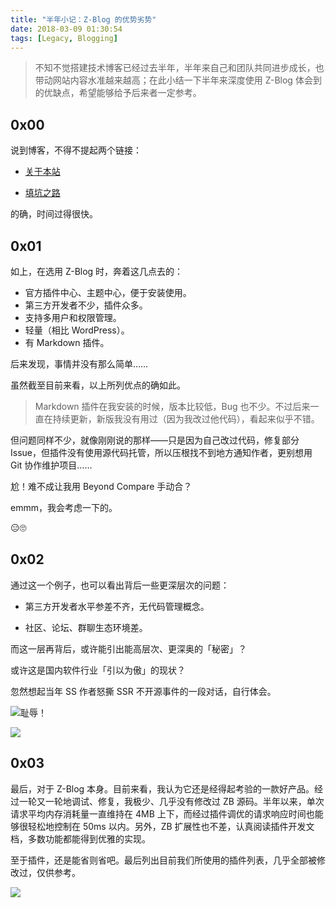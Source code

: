 ```yaml
---
title: "半年小记：Z-Blog 的优势劣势"
date: 2018-03-09 01:30:54
tags: [Legacy, Blogging]
---
```


> 不知不觉搭建技术博客已经过去半年，半年来自己和团队共同进步成长，也带动网站内容水准越来越高；在此小结一下半年来深度使用 Z-Blog 体会到的优缺点，希望能够给予后来者一定参考。

## 0x00

说到博客，不得不提起两个链接：

- [关于本站](/about)

- [填坑之路](change-log)

的确，时间过得很快。

## 0x01

如上，在选用 Z-Blog 时，奔着这几点去的：

- 官方插件中心、主题中心，便于安装使用。
- 第三方开发者不少，插件众多。
- 支持多用户和权限管理。
- 轻量（相比 WordPress）。
- 有 Markdown 插件。

后来发现，事情并没有那么简单……

虽然截至目前来看，以上所列优点的确如此。

> Markdown 插件在我安装的时候，版本比较低，Bug 也不少。不过后来一直在持续更新，新版我没有用过（因为我改过他代码），看起来似乎不错。

但问题同样不少，就像刚刚说的那样——只是因为自己改过代码，修复部分 Issue，但插件没有使用源代码托管，所以压根找不到地方通知作者，更别想用 Git 协作维护项目……

尬！难不成让我用 Beyond Compare 手动合？

emmm，我会考虑一下的。

😑🙄

## 0x02

通过这一个例子，也可以看出背后一些更深层次的问题：

- 第三方开发者水平参差不齐，无代码管理概念。

- 社区、论坛、群聊生态环境差。

而这一层再背后，或许能引出能高层次、更深奥的「秘密」？

或许这是国内软件行业「引以为傲」的现状？

忽然想起当年 SS 作者怒撕 SSR 不开源事件的一段对话，自行体会。

![耻辱！](/images/legacy/5b73a5511e1aa.png)

![](/images/legacy/5b73a5565502d.png)

## 0x03

最后，对于 Z-Blog 本身。目前来看，我认为它还是经得起考验的一款好产品。经过一轮又一轮地调试、修复，我极少、几乎没有修改过 ZB 源码。半年以来，单次请求平均内存消耗量一直维持在 4MB 上下，而经过插件调优的请求响应时间也能够很轻松地控制在 50ms 以内。另外，ZB 扩展性也不差，认真阅读插件开发文档，多数功能都能得到优雅的实现。

至于插件，还是能省则省吧。最后列出目前我们所使用的插件列表，几乎全部被修改过，仅供参考。

![](/images/legacy/5b73a55bb6dd2.png)


